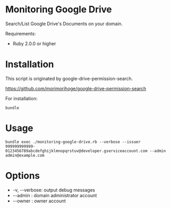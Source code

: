 # Monitoring Google Drive

Search/List Google Drive's Documents on your domain.

Requirements:
- Ruby 2.0.0 or higher

# Installation

This script is originated by google-drive-permission-search.

https://github.com/morimorihoge/google-drive-permission-search

For installation:

```
bundle
```

# Usage

```
bundle exec ./monitoring-google-drive.rb --verbose --issuer 999999999999-0123456789abcdefghijklmnopqrstuv@developer.gserviceaccount.com --admin admin@example.com
```

# Options

- -v, --verbose: output debug messages
- --admin <email>: domain administrator account
- --owner <email>: owner account
